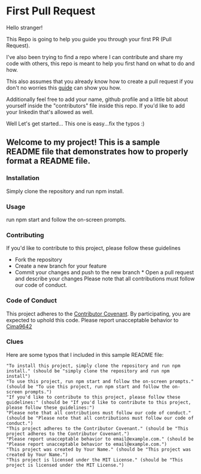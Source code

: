 # First Pull Request
Hello stranger!

This Repo is going to help you guide you through your first PR (Pull Request).

I've also been trying to find a repo where I can contribute and share my code with others, this repo is meant to help you first hand on what to do and how. 

This also assumes that you already know how to create a pull request if you don't no worries this [guide](https://docs.github.com/en/pull-requests/collaborating-with-pull-requests/proposing-changes-to-your-work-with-pull-requests/creating-a-pull-request) can show you how.

Additionally feel free to add your name, github profile and a little bit about yourself inside the "contributors" file inside this repo. If you'd like to add your linkedin that's allowed as well.

Well Let's get started... This one is easy...fix the typos :)

## Welcome to my project! This is a sample README file that demonstrates how to properly format a README file.

### Installation
Simply clone the repository and run npm install.

<h3>Usage</h3> 
 run npm start and follow the on-screen prompts.

### Contributing
If you'd like to contribute to this project, please follow these guidelines
*   Fork the repository
*   Create a new branch for your feature 
*  Commit your changes and push to the new branch  * Open a pull request and describe your changes
Please note that all contributions must follow our code of conduct.

### Code of Conduct
This project adheres to the [Contributor Covenant](https://www.contributor-covenant.org/). By participating, you are expected to uphold this code. Please report unacceptable behavior to [Cima9642](mailto:carlosfxv@gmail.com)

### Clues
Here are some typos that I included in this sample README file:

    "To install this project, simply clone the repository and run npm install." (should be "simply clone the repository and run npm install")
    "To use this project, run npm start and follow the on-screen prompts." (should be "To use this project, run npm start and follow the on-screen prompts.")
    "If you'd like to contribute to this project, please follow these guidelines:" (should be "If you'd like to contribute to this project, please follow these guidelines:")
    "Please note that all contributions must follow our code of conduct." (should be "Please note that all contributions must follow our code of conduct.")
    "This project adheres to the Contributor Covenant." (should be "This project adheres to the Contributor Covenant.")
    "Please report unacceptable behavior to email@example.com." (should be "Please report unacceptable behavior to email@example.com.")
    "This project was created by Your Name." (should be "This project was created by Your Name.")
    "This project is licensed under the MIT License." (should be "This project is licensed under the MIT License.")
